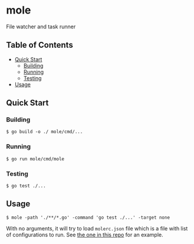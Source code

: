 # mole

File watcher and task runner


## Table of Contents

- [Quick Start](#markdown-header-quick-start)
	- [Building](#markdown-header-building)
	- [Running](#markdown-header-running)
	- [Testing](#markdown-header-testing)
- [Usage](#markdown-header-usage)


## Quick Start


### Building

```console
$ go build -o ./ mole/cmd/...
```


### Running

```console
$ go run mole/cmd/mole
```


### Testing

```console
$ go test ./...
```


## Usage

```console
$ mole -path './**/*.go' -command 'go test ./...' -target none
```

With no arguments, it will try to load `molerc.json` file which is a file with list of configurations to run. See [the one in this repo](molerc.json) for an example.